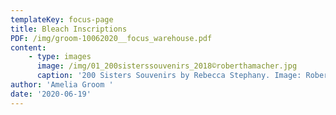 ```yaml
---
templateKey: focus-page
title: Bleach Inscriptions
PDF: /img/groom-10062020__focus_warehouse.pdf
content:
    - type: images
      image: /img/01_200sisterssouvenirs_2018©roberthamacher.jpg
      caption: '200 Sisters Souvenirs by Rebecca Stephany. Image: Robert Hamache.'
author: 'Amelia Groom '
date: '2020-06-19'
---
```


